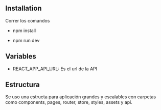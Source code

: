 ## Installation

Correr los comandos

- npm install

- npm run dev

## Variables

- REACT_APP_API_URL: Es el url de la API

## Estructura

Se uso una estructa para aplicación grandes y escalables con carpetas como components, pages, router, store, styles, assets y api.